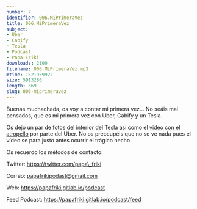 ```yaml
---
number: 7
identifier: 006.MiPrimeraVez
title: 006.MiPrimeraVez
subject:
- Uber
- Cabify
- Tesla
- Podcast
- Papa Friki
downloads: 2100
filename: 006.MiPrimeraVez.mp3
mtime: 1521959922
size: 5913286
length: 369
slug: 006-miprimeravez
---
```

Buenas muchachada, os voy a contar mi primera vez... No seáis mal pensados, que es mi primera vez con Uber, Cabify y un Tesla.

Os dejo un par de fotos del interior del Tesla así como el [video con el atropello](https://twitter.com/TempePolice/status/976585098542833664) por parte del Uber. No os preocupéis que no se ve nada pues el vídeo se para justo antes ocurrir el trágico hecho.

Os recuerdo los métodos de contacto:

Twitter: https://twitter.com/papa\_friki

Correo: papafrikipodast@gmail.com  

Web: https://papafriki.gitlab.io/podcast  

Feed Podcast: https://papafriki.gitlab.io/podcast/feed